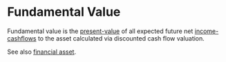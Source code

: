 # Fundamental Value
Fundamental value is the [present-value](present-value.md) of all expected future net [income-cashflows](income-cashflows.md) to the asset calculated via discounted cash flow valuation.

See also [financial asset](financial-asset.md).